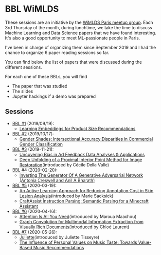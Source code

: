 # BBL WiMLDS

These sessions are an initiative by the [WiMLDS Paris meetup group](https://www.meetup.com/Paris-Women-in-Machine-Learning-Data-Science). Each 3rd Thursday of the month, during lunchtime, we take the time to discuss Machine Learning and Data Science papers that we have found interesting. It's also a good opportunity to meet ML-passionate people in Paris.

I've been in charge of organizing them since September 2019 and I had the chance to organize 6 paper reading sessions so far.

You can find below the list of papers that were discussed during the different sessions.


For each one of these BBLs, you will find
* The paper that was studied
* The slides
* Jupyter hackings if a demo was prepared

## Sessions

* [BBL #1](2019-09-19) (2019/09/19):
  - [Learning Embeddings for Product Size Recommendations](2019-09-19/Resources/asos%20-%20size%20reco.pdf)
* [BBL #2](2019-10-17) (2019/10/17):
  - [Gender Shades: Intersectional Accuracy Disparities in Commercial Gender Classification](2019-10-17/Resources/gender_shades.pdf)
* [BBL #3](2019-11-21) (2019-11-21):
  - [Uncovering Bias in Ad Feedback Data Analyses & Applications](2019-11-21/Resources/adfeedback.pdf)
  - [Deep Unfolding of a Proximal Interior Point Method for Image Restoration](2019-11-21/Resources/deepunfolding.pdf)(introduced by Cécile Della Valle)
* [BBL #4](2020-02-20) (2020-02-20):
  - [Inverting The Generator Of A Generative Adversarial Network (Antonia Creswell and Anil A Bharath)](2020-02-20/Resources/reverting_gans.pdf)
* [BBL #5](2020-03-19) (2020-03-19):
  - [An Active Learning Approach for Reducing Annotation Cost in Skin Lesion Analysis](2020-03-19/Resources/active_learning.pdf)(introduced by Marie Sacksick)
  - [CraftAssist Instruction Parsing: Semantic Parsing for a Minecraft Assistant](2020-03-19/Resources/craftassist.pdf)
* [BBL #6](2020-04-16) (2020-04-16):
  - [Attention Is All You Need](2020-04-16/Resources/attention_is_all_you_need.pdf)(introduced by Maroua Maachou)
  - [Graph Convolution for Multimodal Information Extraction from Visually Rich Documents](2020-04-16/Resources/visually_rich_documents.pdf)(introduced by Chloé Laurent)
* [BBL #7](2020-05-26) (2020-05-26):
  - [Juliette](2020-05-26/Resources/)(introduced by Juliette Tisseyre)
  - [The Influence of Personal Values on Music Taste: Towards Value-Based Music Recommendations](2020-05-26/Resources/music_reco.pdf)
